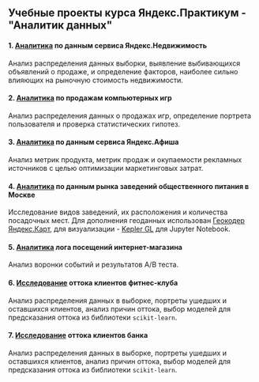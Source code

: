 ## Учебные проекты курса Яндекс.Практикум -  "Аналитик данных"

#### 1. [Аналитика](https://github.com/skaryaeva/analytics_notebooks/blob/master/realty_analytics/realty_notebook.ipynb) по данным сервиса Яндекс.Недвижимость
Анализ распределения данных выборки, выявление выбивающихся объявлений о продаже, и определение факторов, наиболее сильно влияющих на рыночную стоимость недвижимости.

#### 2. [Аналитика](https://github.com/skaryaeva/analytics_notebooks/blob/master/games_analytics/games_notebook.ipynb) по продажам компьютерных игр
Анализ распределения данных о продажах игр, определение портрета пользователя и проверка статистических гипотез.

#### 3. [Аналитика](https://github.com/skaryaeva/analytics_notebooks/blob/master/afisha_analytics/afisha_notebook.ipynb) по данным сервиса Яндекс.Афиша
Анализ метрик продукта, метрик продаж и окупаемости рекламных источников с целью оптимизации маркетинговых затрат.

#### 4. [Аналитика](https://github.com/skaryaeva/analytics_notebooks/blob/master/cafe_analytics/cafe_notebook.ipynb) по данным рынка заведений общественного питания в Москве
Исследование видов заведений, их расположения и количества посадочных мест. Для дополнения геоданных использован [Геокодер Яндекс.Карт](https://tech.yandex.ru/maps/geocoder/), для визуализации - [Kepler GL](https://kepler.gl/) для Jupyter Notebook.

#### 5. [Аналитика](https://github.com/skaryaeva/analytics_notebooks/blob/master/internet_shop_analytics/internet_shop_notebook.ipynb) лога посещений интернет-магазина
Анализ воронки событий и результатов А/В теста.

#### 6. [Исследование](https://github.com/skaryaeva/analytics_notebooks/blob/master/gym_churn_analytics/gym_churn_notebook.ipynb) оттока клиентов фитнес-клуба
Анализ распределения данных в выборке, портреты ушедших и оставшихся клиентов, анализ причин оттока, выбор моделей для предсказания оттока из библиотеки `scikit-learn`.

#### 7. [Исследование](https://github.com/skaryaeva/analytics_notebooks/blob/master/bank_churn_analytics/banks_churn_notebook.ipynb) оттока клиентов банка
Анализ распределения данных в выборке, портреты ушедших и оставшихся клиентов, анализ причин оттока, выбор моделей для предсказания оттока из библиотеки `scikit-learn`.